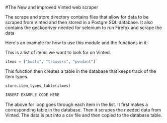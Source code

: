 #The New and improved Vinted web scraper

The scrape and store directory contains files that allow for data to be scraped from Vinted and then stored in a Postgre SQL database. It also contains the geckodriver needed for selenium to run Firefox and scrape the data

Here's an example for how to use this module and the functions in it: 
 
This is a list of items we want to look for on Vinted.

```python
items = ["boots", "trousers", "pendant"]`
```
This function then creates a table in the database that keeps track of the item types.

```python
store.item_types_table(itmes)
```

```python
INSERT EXAMPLE CODE HERE
```

The above for loop goes through each item in the list. It first makes a corresponding table in the database. 
Then it scrapes the needed data from Vinted. 
The data is put into a csv file and then copied to the database table.
